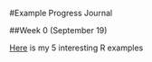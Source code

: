 #Example Progress Journal

##Week 0 (September 19)

[Here](/users/tarkantemizoz/belgeler/GitHub/fall18-tarkantemizoz/files/tarkantemizoz.html) is my 5 interesting R examples
